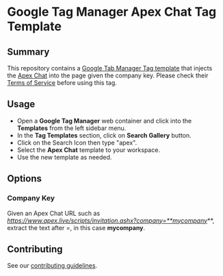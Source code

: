 # Google Tag Manager Apex Chat Tag Template

## Summary
This repository contains a [Google Tab Manager Tag template](https://developers.google.com/tag-manager/templates) that injects the [Apex Chat](https://www.apexchat.com/) into the page given the company key. Please check their [Terms of Service](https://www.apexchat.com/terms-of-service/) before using this tag.

## Usage
- Open a **Google Tag Manager** web container and click into the **Templates** from the left sidebar menu.
- In the **Tag Templates** section, click on **Search Gallery** button.
- Click on the Search Icon then type "apex".
- Select the **Apex Chat** template to your workspace.
- Use the new template as needed.

## Options

### Company Key
Given an Apex Chat URL such as *https://www.apex.live/scripts/invitation.ashx?company=**mycompany***, extract the text after *=*, in this case **mycompany**.

## Contributing
See our [contributing guidelines](CONTRIBUTING.md).
